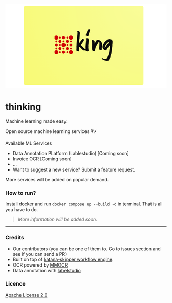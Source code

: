![](docs/assets/logo.png)

# thinking

Machine learning made easy. 

Open source machine learning services 💗⚡

Available ML Services

- Data Annotation PLatform (Lablestudio) [Coming soon]
- Invoice OCR [Coming soon]
- ...
- Want to suggest a new service? Submit a feature request.

More services will be added on popular demand.


### How to run?

Install docker and run `docker compose up --build -d` in terminal. That is all you have to do.

> *More information will be added soon.*

--- 

### Credits

- Our contributors (you can be one of them to. Go to issues section and see if you can send a PR)
- Built on top of [katana-skipper workflow engine](https://github.com/katanaml/katana-skipper).
- OCR powered by [MMOCR](https://github.com/open-mmlab/mmocr)
- Data annotation with [labelstudio](https://github.com/heartexlabs/label-studio)

### Licence

[Apache License 2.0](./LICENSE)

